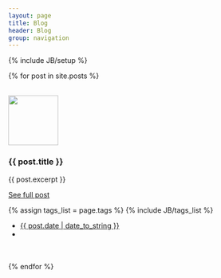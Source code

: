 ```yaml
---
layout: page
title: Blog
header: Blog
group: navigation
---
```

{% include JB/setup %}

{% for post in site.posts %}
<div class="panel">
    <div class="panel-body">
		<div class="row"> 
		<br>
			<div class="col-md-2 col-sm-3 text-center">
              <a class="story-img" href="{{ post.url }}"><img src="{{ post.thumbnail }}" style="width:100px;height:100px" class="img-thumbnail"></a>
            </div>
			<div class="col-md-10 col-sm-9">
              <h3 href="{{ post.url }}">{{ post.title }}</h3>
				<div class="row">
					<div class="col-xs-9">
						<p>{{ post.excerpt }}</p>
						<a class="btn btn-default" href="{{ post.url }}">See full post</a>
						<p class="pull-right"><span class="label label-default">{% assign tags_list = page.tags %} {% include JB/tags_list %}</span></p>
						<ul class="list-inline"><li><a href="{{ post.url }}">{{ post.date | date_to_string }}</a></li><li><a href="#"><i class="glyphicon glyphicon-share"></i><!-- 12 --></a></li></ul>	
					</div>
                <div class="col-xs-3"></div>
              </div>
              <br><br>
            </div>	
		</div>
	</div>
</div>
{% endfor %}
